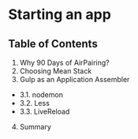 # Starting an app

## Table of Contents

1. Why 90 Days of AirPairing?
2. Choosing Mean Stack
3. Gulp as an Application Assembler
 - 3.1. nodemon
 - 3.2. Less
 - 3.3. LiveReload
4. Summary